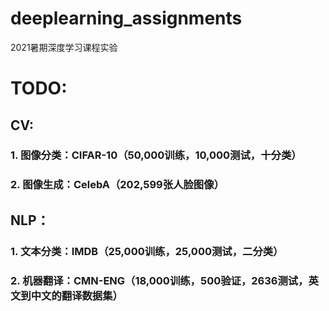 # deeplearning_assignments
2021暑期深度学习课程实验

# TODO:

## CV:

### 1. 图像分类：CIFAR-10（50,000训练，10,000测试，十分类）

### 2. 图像生成：CelebA（202,599张人脸图像）

## NLP：

### 1. 文本分类：IMDB（25,000训练，25,000测试，二分类）

### 2. 机器翻译：CMN-ENG（18,000训练，500验证，2636测试，英文到中文的翻译数据集）
